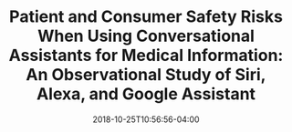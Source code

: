 ---
name: "Patient Consumer Safety Risks"
title: "Patient and Consumer Safety Risks When Using Conversational Assistants for Medical Information: An Observational Study of Siri, Alexa, and Google Assistant"
event: "Journal of Medical Internet Research, 20(9)"
authors: 
- name: "Bickmore, T."
- name: "Trinh, H."
- name: "Olafsson, S."
- name: "O'Leary T."
- name: "Asadi, R."
- name: "Rickles, N."
- name: "Cruz, R."
year: 2018
resources: null
external_url: "http://www.jmir.org/2018/9/e11510/"
date: 2018-10-25T10:56:56-04:00
draft: false
---
